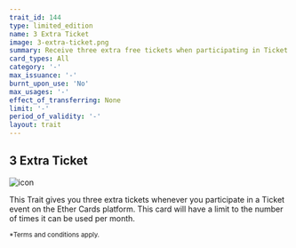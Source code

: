 ```yaml
---
trait_id: 144
type: limited_edition
name: 3 Extra Ticket
image: 3-extra-ticket.png
summary: Receive three extra free tickets when participating in Ticket events.
card_types: All
category: '-'
max_issuance: '-'
burnt_upon_use: 'No'
max_usages: '-'
effect_of_transferring: None
limit: '-'
period_of_validity: '-'
layout: trait
---
```


## 3 Extra Ticket

![icon](/assets/images/trait-icons/{{page.image}})

This Trait gives you three extra tickets whenever you participate in a Ticket event on the Ether Cards platform. This card will have a limit to the number of times it can be used per month. 

<small>*Terms and conditions apply.</small>


